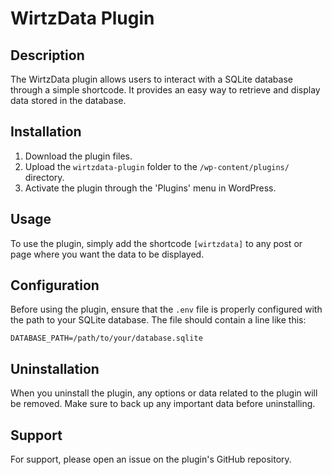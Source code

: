 # WirtzData Plugin

## Description
The WirtzData plugin allows users to interact with a SQLite database through a simple shortcode. It provides an easy way to retrieve and display data stored in the database.

## Installation
1. Download the plugin files.
2. Upload the `wirtzdata-plugin` folder to the `/wp-content/plugins/` directory.
3. Activate the plugin through the 'Plugins' menu in WordPress.

## Usage
To use the plugin, simply add the shortcode `[wirtzdata]` to any post or page where you want the data to be displayed.

## Configuration
Before using the plugin, ensure that the `.env` file is properly configured with the path to your SQLite database. The file should contain a line like this:

```
DATABASE_PATH=/path/to/your/database.sqlite
```

## Uninstallation
When you uninstall the plugin, any options or data related to the plugin will be removed. Make sure to back up any important data before uninstalling.

## Support
For support, please open an issue on the plugin's GitHub repository.